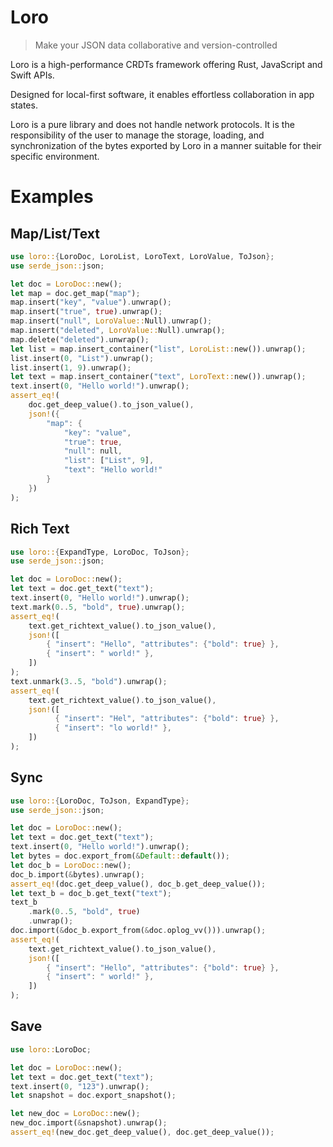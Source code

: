 # Loro 

> Make your JSON data collaborative and version-controlled

Loro is a high-performance CRDTs framework offering Rust, JavaScript and Swift APIs. 

Designed for local-first software, it enables effortless collaboration in app states. 

Loro is a pure library and does not handle network protocols. 
It is the responsibility of the user to manage the storage, loading, and synchronization
of the bytes exported by Loro in a manner suitable for their specific environment.

# Examples

## Map/List/Text

```rust
use loro::{LoroDoc, LoroList, LoroText, LoroValue, ToJson};
use serde_json::json;

let doc = LoroDoc::new();
let map = doc.get_map("map");
map.insert("key", "value").unwrap();
map.insert("true", true).unwrap();
map.insert("null", LoroValue::Null).unwrap();
map.insert("deleted", LoroValue::Null).unwrap();
map.delete("deleted").unwrap();
let list = map.insert_container("list", LoroList::new()).unwrap();
list.insert(0, "List").unwrap();
list.insert(1, 9).unwrap();
let text = map.insert_container("text", LoroText::new()).unwrap();
text.insert(0, "Hello world!").unwrap();
assert_eq!(
    doc.get_deep_value().to_json_value(),
    json!({
        "map": {
            "key": "value",
            "true": true,
            "null": null,
            "list": ["List", 9],
            "text": "Hello world!"
        }
    })
);
```

## Rich Text

```rust
use loro::{ExpandType, LoroDoc, ToJson};
use serde_json::json;

let doc = LoroDoc::new();
let text = doc.get_text("text");
text.insert(0, "Hello world!").unwrap();
text.mark(0..5, "bold", true).unwrap();
assert_eq!(
    text.get_richtext_value().to_json_value(),
    json!([
        { "insert": "Hello", "attributes": {"bold": true} },
        { "insert": " world!" },
    ])
);
text.unmark(3..5, "bold").unwrap();
assert_eq!(
    text.get_richtext_value().to_json_value(),
    json!([
          { "insert": "Hel", "attributes": {"bold": true} },
          { "insert": "lo world!" },
    ])
);
```

## Sync

```rust
use loro::{LoroDoc, ToJson, ExpandType};
use serde_json::json;

let doc = LoroDoc::new();
let text = doc.get_text("text");
text.insert(0, "Hello world!").unwrap();
let bytes = doc.export_from(&Default::default());
let doc_b = LoroDoc::new();
doc_b.import(&bytes).unwrap();
assert_eq!(doc.get_deep_value(), doc_b.get_deep_value());
let text_b = doc_b.get_text("text");
text_b
    .mark(0..5, "bold", true)
    .unwrap();
doc.import(&doc_b.export_from(&doc.oplog_vv())).unwrap();
assert_eq!(
    text.get_richtext_value().to_json_value(),
    json!([
        { "insert": "Hello", "attributes": {"bold": true} },
        { "insert": " world!" },
    ])
);
```

## Save

```rust
use loro::LoroDoc;

let doc = LoroDoc::new();
let text = doc.get_text("text");
text.insert(0, "123").unwrap();
let snapshot = doc.export_snapshot();

let new_doc = LoroDoc::new();
new_doc.import(&snapshot).unwrap();
assert_eq!(new_doc.get_deep_value(), doc.get_deep_value());
```
